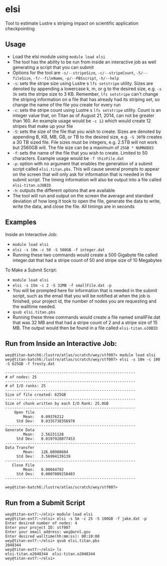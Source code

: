 elsi
==================

Tool to estimate Lustre s striping impact on scientific application checkpointing

## Usage

* Load the elsi module using `module load elsi`
* The tool has the ability to be run from inside an interactive job as well generating a script that you can submit
* Options for the tool are `-s/--stripeSize`, `-c/--stripeCount`, `-S/--fileSize`, `-f/--fileName`, `-p/--PBSscript`, `-h/--help` 
* `-s`: sets the stripe size using Lustre s `lfs setstripe` utility. Sizes are denoted by appending a lowercase k, m, or g to the desired size, e.g. `-s 3k` sets the stripe size to 3 KB. Remember, `lfs setstripe` can't change the striping information on a file that has already had its striping set, so change the name of the file you create for every run
* `-c`: sets the stripe count using Lustre s `lfs setstripe` utility. Count is an integer value that, on Titan as of August 21, 2014, can not be greater than 160. An example usage would be `-c 12` which would create 12 stripes that make up your file
* `-S`: sets the size of the file that you wish to create. Sizes are denoted by appending B, KB, MB, GB, or TB to the desired size, e.g. `-S 30TB` creates a 30 TB sized file. File sizes must be integers, e.g. 2.5TB will not work but 2560GB will. The file size can be a maximum of `25GB * NUMNODES`
* `-f`: sets the name of the file that you wish to create. Limited to 50 characters. Example usage would be `-f thisFile.dat`
* `-p`: option with no argument that enables the generation of a submit script called `elsi.titan.pbs`. This will cause several prompts to appear on the screen that will only ask for information that is needed in the submit script. The timing information will also be output into a file called `elsi-titan.oJOBID`
* `-h`: outputs the different options that are available
* The tool will run and output on the screen the average and standard deviation of how long it took to open the file, generate the data to write, write the data, and close the file. All timings are in seconds

## Examples 

Inside an Interactive Job:

* `module load elsi`
* `elsi -s 10m -c 50 -S 500GB -f integer.dat`
* Running these two commands would create a 500 Gigabyte file called integer.dat that had a stripe count of 50 and stripe size of 10 Megabytes

To Make a Submit Script:

* `module load elsi`
* `elsi -s 15m -c 2 -S 32MB -f smallFile.dat -p`
* You will be prompted here for information that is needed in the submit script, such as the email that you will be notified at when the job is finished, your project id, the number of nodes you are requesting and the walltime needed.
* `qsub elsi.titan.pbs`
* Running these three commands would create a file named smallFile.dat that was 32 MB and that had a stripe count of 2 and a stripe size of 15 MB. The output would then be found in a file called `elsi-titan.oJOBID`
 
## Run from Inside an Interactive Job:

```
wey@titan-batch6:/lustre/atlas/scratch/wey/stf007> module load elsi
wey@titan-batch6:/lustre/atlas/scratch/wey/stf007> elsi -s 10m -c 100 -S 625GB -f frosty.dat

----------------------------------------------------------
# of nodes: 25
----------------------------------------------------------
# of I/O ranks: 25
----------------------------------------------------------
Size of file created: 625GB
----------------------------------------------------------
Size of chunk written by each I/O Rank: 25.0GB
----------------------------------------------------------
    Open file
        Mean:   0.09376212
     Std Dev:   0.0335738356978
----------------------------------------------------------
Generate Data
        Mean:   2.56231128
     Std Dev:   0.0197928077453
----------------------------------------------------------
Data Transfer
        Mean:   126.60988604
     Std Dev:   3.56994139139
----------------------------------------------------------
   Close File
        Mean:   0.00044792
     Std Dev:   0.0007009258403
----------------------------------------------------------

wey@titan-batch6:/lustre/atlas/scratch/wey/stf007>
```
## Run from a Submit Script
```
wey@titan-ext7:~/elsi> module load elsi
wey@titan-ext7:~/elsi> elsi -s 5m -c 25 -S 100GB -f jake.dat -p
Enter desired number of nodes: 4
Enter your project ID: stf007
Enter your email address: wey@ornl.gov
Enter desired walltime(hh:mm:ss): 00:10:00
wey@titan-ext7:~/elsi> qsub elsi.titan.pbs
2048344
wey@titan-ext7:~/elsi> ls
elsi-titan.e2048344  elsi-titan.o2048344
wey@titan-ext7:~/elsi>
```
